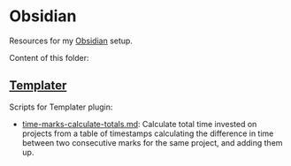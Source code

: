 # Obsidian

Resources for my [Obsidian](https://obsidian.md/) setup.

Content of this folder:

## [Templater](./Templater/)

Scripts for Templater plugin:

- [time-marks-calculate-totals.md](./Templater/time-marks-calcultate-totals.md): Calculate total time invested on projects from a table of timestamps calculating the difference in time between two consecutive marks for the same project, and adding them up.
